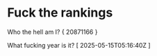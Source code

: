 # Fuck the rankings

Who the hell am I?
{ 20871166 }

What fucking year is it?
[ 2025-05-15T05:16:40Z ]

